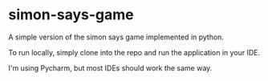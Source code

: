 # simon-says-game
A simple version of the simon says game implemented in python.

To run locally, simply clone into the repo and run the application in your IDE.

I'm using Pycharm, but most IDEs should work the same way.
